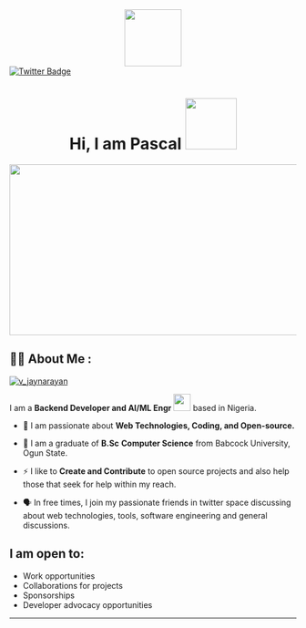 <div id="header" align="center">
  <img src="https://media.giphy.com/media/M9gbBd9nbDrOTu1Mqx/giphy.gif" width="100"/>
</div>

  
  <a href="https://twitter.com/okereke pascal">
    <img src="https://img.shields.io/badge/Twitter-blue?style=for-the-badge&logo=twitter&logoColor=white" alt="Twitter Badge"/>
  </a>
</div>

<h1 align="center">
  Hi, I am Pascal 
  <img src="https://media.giphy.com/media/hvRJCLFzcasrR4ia7z/giphy.gif" width="90"/>
</h1>


<div align="center">
  <img src="https://media.giphy.com/media/dWesBcTLavkZuG35MI/giphy.gif" width="600" height="300"/>
</div>


## :man_technologist: About Me :


<p align="left"> <a href="https://twitter.com/intent/follow?screen_name=delavegar_" target="blank"><img src="https://img.shields.io/twitter/follow/delavegar_?logo=twitter&style=for-the-badge" alt="v_jaynarayan" /></a> </p>


I am a **Backend Developer and AI/ML Engr** <img src="https://media.giphy.com/media/WUlplcMpOCEmTGBtBW/giphy.gif" width="30"> based in Nigeria.

  
  - :seedling: I am passionate about **Web Technologies, Coding, and Open-source.** 
  
  - :school: I am a graduate of **B.Sc**  **Computer Science** from Babcock University, Ogun State. 
  
  - :zap: I like to **Create and Contribute** to open source projects and also help those that seek for help within my reach. 
  
  - :speaking_head: In free times, I join my passionate friends in twitter space discussing about web technologies, tools, software engineering and general discussions.

<!--- <div align="right" > <a href="https://app.daily.dev/Pascal"><img src="https://api.daily.dev/devcards/d6eb72ba60474f9785f589a67f06639c.png?r=waj" width="400" alt="Okereke Pascal Dev Card"/></a> </div> -->




## I am open to:

  - Work opportunities
  - Collaborations for projects
  - Sponsorships
  - Developer advocacy opportunities

---




